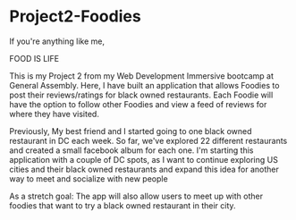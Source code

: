# Project2-Foodies
If you're anything like me,

FOOD IS LIFE

This is my Project 2 from my Web Development Immersive bootcamp at General Assembly. Here, I have built an application that allows Foodies to post their reviews/ratings for black owned restaurants. Each Foodie will have the option to follow other Foodies and view a feed of reviews for where they have visited. 

Previously, My best friend and I started going to one black owned restaurant in DC each week. So far, we've explored 22 different restaurants and created a small facebook album for each one. I'm starting this application with a couple of DC spots, as I want to continue exploring US cities and their black owned restaurants and expand this idea for another way to meet and socialize with new people

As a stretch goal: The app will also allow users to meet up with other foodies that want to try a black owned restaurant in their city. 

